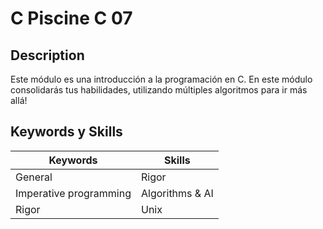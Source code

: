 # C Piscine C 07

## Description
Este módulo es una introducción a la programación en C. En este módulo consolidarás tus habilidades, utilizando múltiples algoritmos para ir más allá!

## Keywords y Skills

| **Keywords**                  | **Skills**        |
|-------------------------------|-------------------|
| General                       | Rigor             |
| Imperative programming        | Algorithms & AI   |
| Rigor                         | Unix              |
